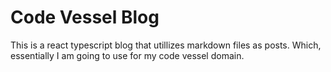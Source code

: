 # Code Vessel Blog

This is a react typescript blog that utillizes markdown files as posts. Which, essentially I am going to use for my code vessel domain.
